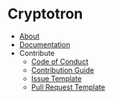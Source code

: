 Cryptotron
==========

- [About](about)
- [Documentation](docs)
- Contribute
  + [Code of Conduct](contrib/conduct)
  + [Contribution Guide](contrib/contributing)
  + [Issue Template](contrib/issue-template)
  + [Pull Request Template](contrib/pull-request-template)
